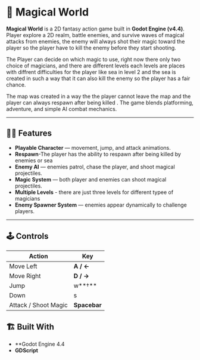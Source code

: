 # 🌟 Magical World

**Magical World** is a 2D fantasy action game built in **Godot Engine (v4.4)**.
Player explore a 2D realm, battle enemies, and survive waves of magical attacks from enemies, the enemy will always shot their magic toward the player so the player have to kill the enemy before they start shooting.

The Player can decide on which magic to use, right now there only two choice of magicians, and  there are different levels each levels are places with diffrent difficulties for the player like sea in level 2 and the sea is created in such a way that it can also kill the enemy so the player has a fair chance.

The map was created in a way the the player cannot leave the map and the player can always respawn after being killed .
The game blends platforming, adventure, and simple AI combat mechanics.

---

## 🧙‍♂️ Features

*  **Playable Character** — movement, jump, and attack animations.
*  **Respawn**-The player has the ability to respawn after being killed by enemies or sea
*  **Enemy AI** — enemies patrol, chase the player, and shoot magical projectiles.
*  **Magic System** — both player and enemies can shoot magical projectiles.
*  **Multiple Levels** - there are just three levels for different typee of magicians
*  **Enemy Spawner System** — enemies appear dynamically to challenge players.

---

## 🕹️ Controls

| Action               | Key                   |
| -------------------- | --------------------- |
| Move Left            | **A / ←**             |
| Move Right           | **D / →**             |
| Jump                 | w**†**          |
|Down                  |s
| Attack / Shoot Magic | **Spacebar** |


## 🏗️ Built With
* **Godot Engine 4.4
* **GDScript**

